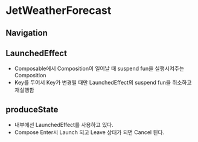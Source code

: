 # JetWeatherForecast

## Navigation

## LaunchedEffect
- Composable에서 Composition이 일어날 때 suspend fun을 실행시켜주는 Composition
- Key를 두어서 Key가 변경될 때만 LaunchedEffect의 suspend fun을 취소하고 재실행함

## produceState
- 내부에선 LaunchedEffect를 사용하고 있다.
- Compose Enter시 Launch 되고 Leave 상태가 되면 Cancel 된다.